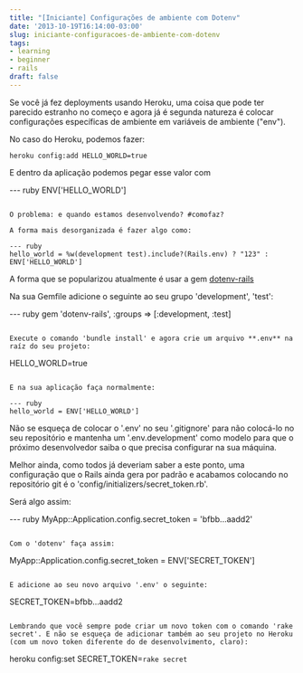 ```yaml
---
title: "[Iniciante] Configurações de ambiente com Dotenv"
date: '2013-10-19T16:14:00-03:00'
slug: iniciante-configuracoes-de-ambiente-com-dotenv
tags:
- learning
- beginner
- rails
draft: false
---
```


Se você já fez deployments usando Heroku, uma coisa que pode ter parecido estranho no começo e agora já é segunda natureza é colocar configurações específicas de ambiente em variáveis de ambiente ("env").

No caso do Heroku, podemos fazer: 

```
heroku config:add HELLO_WORLD=true
```

E dentro da aplicação podemos pegar esse valor com 

--- ruby
ENV['HELLO_WORLD']
```

O problema: e quando estamos desenvolvendo? #comofaz?

A forma mais desorganizada é fazer algo como:

--- ruby
hello_world = %w(development test).include?(Rails.env) ? "123" : ENV['HELLO_WORLD']
```

A forma que se popularizou atualmente é usar a gem [dotenv-rails](https://github.com/bkeepers/dotenv)

Na sua Gemfile adicione o seguinte ao seu grupo 'development', 'test':

--- ruby
gem 'dotenv-rails', :groups => [:development, :test]
```

Execute o comando 'bundle install' e agora crie um arquivo **.env** na raíz do seu projeto:

```
HELLO_WORLD=true
```

E na sua aplicação faça normalmente:

--- ruby
hello_world = ENV['HELLO_WORLD']
```

Não se esqueça de colocar o '.env' no seu '.gitignore' para não colocá-lo no seu repositório e mantenha um '.env.development' como modelo para que o próximo desenvolvedor saiba o que precisa configurar na sua máquina.

Melhor ainda, como todos já deveriam saber a este ponto, uma configuração que o Rails ainda gera por padrão e acabamos colocando no repositório git é o 'config/initializers/secret_token.rb'.

Será algo assim:

--- ruby
MyApp::Application.config.secret_token = 'bfbb...aadd2'
```

Com o 'dotenv' faça assim:

```
MyApp::Application.config.secret_token = ENV['SECRET_TOKEN']
```

E adicione ao seu novo arquivo '.env' o seguinte:

```
SECRET_TOKEN=bfbb...aadd2
```

Lembrando que você sempre pode criar um novo token com o comando 'rake secret'. E não se esqueça de adicionar também ao seu projeto no Heroku (com um novo token diferente do de desenvolvimento, claro):

```
heroku config:set SECRET_TOKEN=`rake secret`
```
